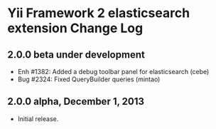 Yii Framework 2 elasticsearch extension Change Log
==================================================

2.0.0 beta under development
----------------------------

- Enh #1382: Added a debug toolbar panel for elasticsearch (cebe)
- Bug #2324: Fixed QueryBuilder queries (mintao)

2.0.0 alpha, December 1, 2013
-----------------------------

- Initial release.
